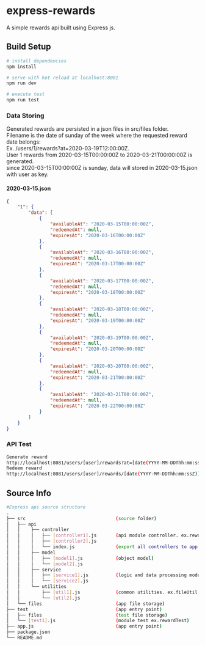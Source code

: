 # express-rewards
A simple rewards api built using Express js.
## Build Setup

``` bash
# install dependencies
npm install

# serve with hot reload at localhost:8081
npm run dev

# execute test
npm run test

```
### Data Storing
Generated rewards are persisted in a json files in src/files folder.  
Filename is the date of sunday of the week where the requested reward date belongs:  
Ex. /users/1/rewards?at=2020-03-19T12:00:00Z.  
User 1 rewards from 2020-03-15T00:00:00Z to 2020-03-21T00:00:00Z is generated.  
since 2020-03-15T00:00:00Z is sunday, data will stored in 2020-03-15.json with user as key.  
#### 2020-03-15.json
```json
{
    "1": {
        "data": [
            {
                "availableAt": "2020-03-15T00:00:00Z",
                "redeemedAt": null,
                "expiresAt": "2020-03-16T00:00:00Z"
            },
            {
                "availableAt": "2020-03-16T00:00:00Z",
                "redeemedAt": null,
                "expiresAt": "2020-03-17T00:00:00Z"
            },
            {
                "availableAt": "2020-03-17T00:00:00Z",
                "redeemedAt": null,
                "expiresAt": "2020-03-18T00:00:00Z"
            },
            {
                "availableAt": "2020-03-18T00:00:00Z",
                "redeemedAt": null,
                "expiresAt": "2020-03-19T00:00:00Z"
            },
            {
                "availableAt": "2020-03-19T00:00:00Z",
                "redeemedAt": null,
                "expiresAt": "2020-03-20T00:00:00Z"
            },
            {
                "availableAt": "2020-03-20T00:00:00Z",
                "redeemedAt": null,
                "expiresAt": "2020-03-21T00:00:00Z"
            },
            {
                "availableAt": "2020-03-21T00:00:00Z",
                "redeemedAt": null,
                "expiresAt": "2020-03-22T00:00:00Z"
            }
        ]
    }
}
```
### API Test
``` bash
Generate reward
http://localhost:8081/users/[user]/rewards?at=[date(YYYY-MM-DDThh:mm:ssZ)]
Redeem reward
http://localhost:8081/users/[user]/rewards/[date(YYYY-MM-DDThh:mm:ssZ)]/redeem

```

## Source Info
``` bash
#Express api source structure
.
├── src                                 (source folder)
│   ├── api                  
│   │    ├── controller                 
│   │    │   ├── [controller1].js       (api module controller. ex.reward controller)
│   │    │   ├── [controller2].js 
│   │    │   └── index.js               (export all controllers to app.js)
│   │    ├── model
│   │    │   ├── [model1].js            (object model)
│   │    │   └── [model2].js
│   │    ├── service
│   │    │   ├── [service1].js          (logic and data processing modules ex.reward service) 
│   │    │   └── [service2].js 
│   │    └── utilities
│   │        ├── [util1].js             (common utilities. ex.fileUtil -handles file processing)
│   │        └── [util2].js
│   └── files                           (app file storage)
├── test                                (app entry point)
│   ├── files                           (test file storage)
│   └── [test1].js                      (module test ex.rewardTest)
├── app.js                              (app entry point)
├── package.json
└── README.md

```
